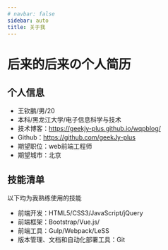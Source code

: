 ```yaml
---
# navbar: false
sidebar: auto
title: 关于我
---
```

#  后来的后来の个人简历
## 个人信息

 - 王钦鹏/男/20 
 - 本科/黑龙江大学/电子信息科学与技术
 - 技术博客：https://geekjy-plus.github.io/wqpblog/
 - Github：https://github.com/geekJy-plus
 - 期望职位：web前端工程师
 - 期望城市：北京
## 技能清单
以下均为我熟练使用的技能
- 前端开发：HTML5/CSS3/JavaScript/jQuery
- 前端框架：Bootstrap/Vue.js/
- 前端工具：Gulp/Webpack/LeSS
- 版本管理、文档和自动化部署工具：Git

